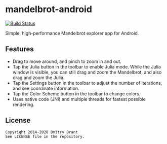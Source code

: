 # mandelbrot-android

[![Build Status](https://travis-ci.org/dbrant/mandelbrot-android.svg)](https://travis-ci.org/dbrant/mandelbrot-android)

Simple, high-performance Mandelbrot explorer app for Android.

## Features

- Drag to move around, and pinch to zoom in and out.
- Tap the Julia button in the toolbar to enable Julia mode. While the Julia window is visible, you can still drag and zoom the Mandelbrot, and also drag and zoom the Julia.
- Tap the Settings button in the toolbar to adjust the number of iterations, and see coordinate information.
- Tap the Color Scheme button in the toolbar to change colors.
- Uses native code (JNI) and multiple threads for fastest possible rendering.

## License

    Copyright 2014-2020 Dmitry Brant
    See LICENSE file in the repository.
